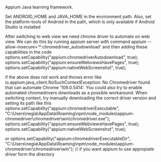 Appium Java learning framework.

Set ANDROID_HOME and JAVA_HOME in the environment path. Also, set the platform-tools of Android in the path, which is only available if Android Studio is installed

After switching to web view we need chrome driver to automate on web view. We can do this by running appium server with command appium --allow-insecure='*:chromedriver_autodownload' and then adding these capabilities in the code 
options.setCapability("appium:chromedriverAutodownload", true);
options.setCapability("appium:ensureWebviewsHavePages", true);
options.setCapability("appium:nativeWebScreenshot", true);

if the above does not work and throws error like io.appium.java_client.NoSuchContextException: No Chromedriver found that can automate Chrome '109.0.5414'. You could also try to enable automated chromedrivers downloads as a possible workaround. When switching context, try manually downloading the correct driver version and setting its path like this 
options.setCapability("appium:chromedriverExecutable", "C:\\Users\\negia\\AppData\\Roaming\\npm\\node_modules\\appium-chromedriver\\chromedriver\\win\\chromedriver.exe");
options.setCapability("appium:ensureWebviewsHavePages", true);
options.setCapability("appium:nativeWebScreenshot", true);

or
options.setCapability("appium:chromedriverExecutableDir", "C:\\Users\\negia\\AppData\\Roaming\\npm\\node_modules\\appium-chromedriver\\chromedriver\\win"); // if you want appium to use appropiate driver form the directory
